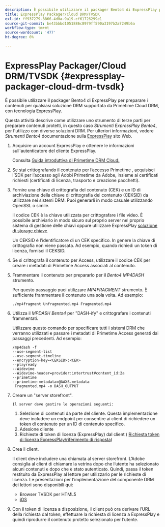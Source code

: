 ```yaml
---
description: È possibile utilizzare il packager Bento4 di ExpressPlay per preparare i contenuti per qualsiasi soluzione DRM supportata da Primetime Cloud DRM, con tecnologia ExpressPlay.
title: ExpressPlay Packager/Cloud DRM/TVSDK
exl-id: ff937279-3866-4d0a-9a19-cf61726299e1
source-git-commit: be43bbbd1051886c8979ff590a3197b2a7249b6a
workflow-type: tm+mt
source-wordcount: '477'
ht-degree: 0%

---
```


# ExpressPlay Packager/Cloud DRM/TVSDK {#expressplay-packager-cloud-drm-tvsdk}

È possibile utilizzare il packager Bento4 di ExpressPlay per preparare i contenuti per qualsiasi soluzione DRM supportata da Primetime Cloud DRM, con tecnologia ExpressPlay.

Questa attività descrive come utilizzare uno strumento di terze parti per preparare contenuti protetti, in questo caso *Strumenti ExpressPlay Bento4*, per l&#39;utilizzo con diverse soluzioni DRM. Per ulteriori informazioni, vedere *Strumenti Bento4* documentazione sulla [ExpressPlay](https://www.expressplay.com/developer/) sito Web.
1. Acquisire un account ExpressPlay e ottenere le informazioni sull&#39;autenticatore del cliente ExpressPlay.

   Consulta [Guida introduttiva di Primetime DRM Cloud.](../../quick-start/quick-overview.md)
1. Se stai crittografando il contenuto per l’accesso Primetime , acquisisci l’SDK per l’accesso agli Adobi Primetime da Adobe, insieme ai certificati richiesti (certificati di licenza, trasporto e creazione pacchetti).
1. Fornire una chiave di crittografia del contenuto (CEK) e un ID di archiviazione della chiave di crittografia del contenuto (CEKSID) da utilizzare nei sistemi DRM. Puoi generarli in modo casuale utilizzando OpenSSL o simile.

   Il codice CEK è la chiave utilizzata per crittografare i file video. È possibile archiviarlo in modo sicuro sul proprio server nel proprio sistema di gestione delle chiavi oppure utilizzare ExpressPlay [soluzione di storage chiave](https://www.expressplay.com/developer/key-storage/).

   Un CEKSID è l’identificatore di un CEK specifico. In genere la chiave di crittografia non viene passata. Ad esempio, quando richiedi un token di licenza, fornisci il CEKSID.

1. Se si crittografa il contenuto per Access, utilizzare il codice CEK per creare i metadati di Primetime Access associati al contenuto.

1. Frammentare il contenuto per prepararlo per il *Bento4 MP4DASH* strumento.

   Per questo passaggio puoi utilizzare *MP4FRAGMENT* strumento. È sufficiente frammentare il contenuto una sola volta. Ad esempio:

   ```
   ./mp4fragment Unfragmented.mp4 Fragmented.mp4
   ```

1. Utilizza il *MPDASH Bento4* per &quot;DASH-ify&quot; e crittografare i contenuti frammentati.

   Utilizzare questo comando per specificare tutti i sistemi DRM che verranno utilizzati e passare i metadati di Primetime Access generati dai passaggi precedenti. Ad esempio:

   ```
   /mp4dash -f  
   --use-segment-list  
   --use-segment-timeline  
   --encryption-key=<CEKSID>:<CEK>  
   --playready  
   --Widevine  
   --Widevine-header=provider:intertrust#content_id:2a  
   --primetime  
   --primetime-metadata=@AAXS.metadata 
    Fragmented.mp4 -o DASH_OUTPUT
   ```

1. Creare un &quot;server storefront&quot;.

       Il server deve gestire le operazioni seguenti:
   
   1. Selezione di contenuti da parte del cliente. Questa implementazione deve includere un endpoint per consentire ai client di richiedere un token di contenuto per un ID di contenuto specifico.
   1. Adesione cliente
   1. Richieste di token di licenza (ExpressPlay) dal client ( [Richiesta token di licenza ExpressPlay/riferimento di risposta](../../license-token-req-resp-ref/license-req-resp-overview.md))

1. Crea il client.

   Il client deve includere una chiamata al server storefront. L’Adobe consiglia al client di chiamare la vetrina dopo che l’utente ha selezionato alcuni contenuti e dopo che è stato autenticato. Quindi, passa il token restituito da ExpressPlay al lettore per utilizzarlo per le richieste di licenza. Le presentazioni per l’implementazione del componente DRM dei lettori sono disponibili qui:

   * Browser TVSDK per HTML5
   * [iOS](../../../../programming/tvsdk-3x-ios-prog/ios-3x-drm-content-security/ios-3x-apple-fairplay-tvsdk.md)

1. Con il token di licenza a disposizione, il client può ora derivare l’URL della richiesta dal token, effettuare la richiesta di licenza a ExpressPlay e quindi riprodurre il contenuto protetto selezionato per l’utente.

